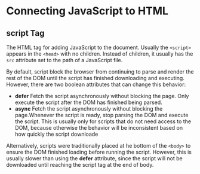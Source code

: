 # Connecting JavaScript to HTML

## script Tag

The HTML tag for adding JavaScript to the document. Usually the `<script>` appears in the `<head>` with no children. Instead of children, it usually has the `src` attribute set to the path of a JavaScript file.

By default, script block the browser from continuing to parse and render the rest of the DOM until the script has finished downloading and executing. However, there are two boolean attributes that can change this behavior:

- **defer** Fetch the script asynchronously without blocking the page. Only execute the script after the DOM has finished being parsed.
- **async** Fetch the script asynchronously without blocking the page.Whenever the script is ready, stop parsing the DOM and execute the script. This is usually only for scripts that do not need access to the DOM, because otherwise the behavior will be inconsistent based on how quickly the script downloade

Alternatively, scripts were traditionally placed at he bottom of the `<body>` to ensure the DOM finished loading before running the script. However, this is usually slower than using the **defer** attribute, since the script will not be downloaded until reaching the script tag at the end of body.

